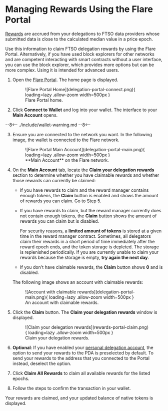 # Managing Rewards Using the Flare Portal

[Rewards](../../tech/ftso.md#rewards) are accrued from your delegations to FTSO data providers whose submitted data is close to the calculated median value in a price epoch.

Use this information to claim FTSO delegation rewards by using the Flare Portal. Alternatively, if you have used block explorers for other networks and are competent interacting with smart contracts without a user interface, you can use the block explorer, which provides more options but can be more complex. Using it is intended for advanced users.

1. Open the [Flare Portal](https://portal.flare.network). The home page is displayed.

    <figure markdown>
    ![Flare Portal Home](delegation-portal-connect.png){ loading=lazy .allow-zoom width=500px }
    <figcaption>Flare Portal home.</figcaption>
    </figure>

2. Click **Connect to Wallet** and log into your wallet. The interface to your **Main Account** opens.

--8<--
    ./include/wallet-warning.md
--8<--

3. Ensure you are connected to the network you want. In the following image, the wallet is connected to the Flare network.

    <figure markdown>
    ![Flare Portal Main Account](delegation-portal-main.png){ loading=lazy .allow-zoom width=500px }
    <figcaption>**Main Account** on the Flare network.</figcaption>
    </figure>

4. On the **Main Account** tab, locate the **Claim your delegation rewards** section to determine whether you have claimable rewards and whether those rewards can currently be claimed:

    * If you have rewards to claim and the reward manager contains enough tokens, the **Claim** button is enabled and shows the amount of rewards you can claim. Go to Step 5.
    * If you have rewards to claim, but the reward manager currently does not contain enough tokens, the **Claim** button shows the amount of rewards you can claim but is disabled.

        For security reasons, a **limited amount of tokens** is stored at a given time in the reward manager contract.
        Sometimes, all delegators claim their rewards in a short period of time immediately after the reward epoch ends, and the token storage is depleted.
        The storage is replenished periodically.
        If you are currently unable to claim your rewards because the storage is empty, **try again the next day**.

    * If you don't have claimable rewards, the **Claim** button shows **0** and is disabled.

    The following image shows an account with claimable rewards:

    <figure markdown>
    ![Account with claimable rewards](delegation-portal-main.png){ loading=lazy .allow-zoom width=500px }
    <figcaption>An account with claimable rewards.</figcaption>
    </figure>

5. Click the **Claim** button. The **Claim your delegation rewards** window is displayed.

    <figure markdown>
    ![Claim your delegation rewards](rewards-portal-claim.png){ loading=lazy .allow-zoom width=500px }
    <figcaption>Claim your delegation rewards.</figcaption>
    </figure>

6. **Optional**: If you have enabled your [personal delegation account](../../tech/personal-delegation-account.md), the option to send your rewards to the PDA is preselected by default.
    To send your rewards to the address that you connected to the Portal instead, deselect the option.
7. Click **Claim All Rewards** to claim all available rewards for the listed epochs.

8. Follow the steps to confirm the transaction in your wallet.

Your rewards are claimed, and your updated balance of native tokens is displayed.
